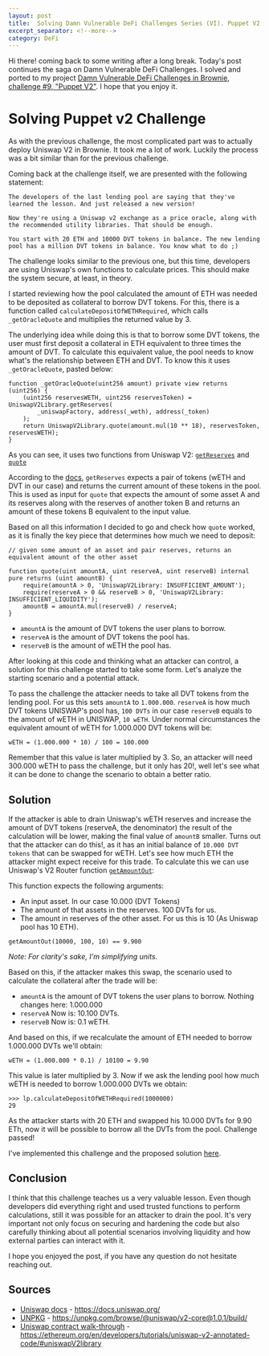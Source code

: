 ```yaml
---
layout: post
title:  Solving Damn Vulnerable DeFi Challenges Series (VI). Puppet V2
excerpt_separator: <!--more-->
category: DeFi
---
```


Hi there! coming back to some writing after a long break. Today's post continues the saga on Damn Vulnerable DeFi Challenges. I solved and ported to my project [Damn Vulnerable DeFi Challenges in Brownie](https://github.com/nahueldsanchez/dvd_brownie),  [challenge #9, "Puppet V2"](https://www.damnvulnerabledefi.xyz/challenges/9.html). I hope that you enjoy it.
<!--more-->

# Solving Puppet v2 Challenge

As with the previous challenge, the most complicated part was to actually deploy Uniswap V2 in Brownie. It took me a lot of work. Luckily the process was a bit similar than for the previous challenge.

Coming back at the challenge itself, we are presented with the following statement:

```
The developers of the last lending pool are saying that they've learned the lesson. And just released a new version!

Now they're using a Uniswap v2 exchange as a price oracle, along with the recommended utility libraries. That should be enough.

You start with 20 ETH and 10000 DVT tokens in balance. The new lending pool has a million DVT tokens in balance. You know what to do ;)
```

The challenge looks similar to the previous one, but this time, developers are using Uniswap's own functions to calculate prices. This should make the system secure, at least, in theory.

I started reviewing how the pool calculated the amount of ETH was needed to be deposited as collateral to borrow DVT tokens. For this, there is a function called `calculateDepositOfWETHRequired`, which calls `_getOracleQuote` and multiplies the returned value by 3.

The underlying idea while doing this is that to borrow some DVT tokens, the user must first deposit a collateral in ETH equivalent to three times the amount of DVT. To calculate this equivalent value, the pool needs to know what's the relationship between ETH and DVT. To know this it uses `_getOracleQuote`, pasted below:


```
function _getOracleQuote(uint256 amount) private view returns (uint256) {
    (uint256 reservesWETH, uint256 reservesToken) = UniswapV2Library.getReserves(
        _uniswapFactory, address(_weth), address(_token)
    );
    return UniswapV2Library.quote(amount.mul(10 ** 18), reservesToken, reservesWETH);
}
```

As you can see, it uses two functions from Uniswap V2: [`getReserves`](https://docs.uniswap.org/protocol/V2/reference/smart-contracts/library#getreserves) and [`quote`](https://docs.uniswap.org/protocol/V2/reference/smart-contracts/library#quote)

According to the [docs](https://docs.uniswap.org/protocol/V2/introduction), `getReserves` expects a pair of tokens (wETH and DVT in our case) and returns the current amount of these tokens in the pool. This is used as input for `quote` that expects the amount of some asset A and its reserves along with the reserves of another token B and returns an amount of these tokens B equivalent to the input value.

Based on all this information I decided to go and check how `quote` worked, as it is finally the key piece that determines how much we need to deposit:

```
// given some amount of an asset and pair reserves, returns an equivalent amount of the other asset

function quote(uint amountA, uint reserveA, uint reserveB) internal pure returns (uint amountB) {
    require(amountA > 0, 'UniswapV2Library: INSUFFICIENT_AMOUNT');
    require(reserveA > 0 && reserveB > 0, 'UniswapV2Library: INSUFFICIENT_LIQUIDITY');
    amountB = amountA.mul(reserveB) / reserveA;
}
```

- `amountA` is the amount of DVT tokens the user plans to borrow.
- `reserveA` is the amount of DVT tokens the pool has.
- `reserveB` is the amount of wETH the pool has.

After looking at this code and thinking what an attacker can control, a solution for this challenge started to take some form. Let's analyze the starting scenario and a potential attack.

To pass the challenge the attacker needs to take all DVT tokens from the lending pool. For us this sets `amountA` to `1.000.000`. `reserveA` is how much DVT tokens UNISWAP's pool has, `100 DVTs` in our case `reserveB` equals to the amount of wETH in UNISWAP, `10 wETH`. Under normal circumstances the equivalent amount of wETH for 1.000.000 DVT tokens will be:

``` wETH = (1.000.000 * 10) / 100 = 100.000 ```

Remember that this value is later multiplied by 3. So, an attacker will need 300.000 wETH to pass the challenge, but it only has 20!, well let's see what it can be done to change the scenario to obtain a better ratio.

## Solution

If the attacker is able to drain Uniswap's wETH reserves and increase the amount of DVT tokens (reserveA, the denominator) the result of the calculation will be lower, making the final value of `amountB` smaller. Turns out that the attacker can do this!, as it has an initial balance of `10.000 DVT tokens` that can be swapped for wETH. Let's see how much ETH the attacker might expect receive for this trade. To calculate this we can use Uniswap's V2 Router function [`getAmountOut`](https://docs.uniswap.org/protocol/V2/reference/smart-contracts/library#getamountout):

This function expects the following arguments:

- An input asset. In our case 10.000 (DVT Tokens)
- The amount of that assets in the reserves. 100 DVTs for us.
- The amount in reserves of the other asset. For us this is 10 (As Uniswap pool has 10 ETH).

```getAmountOut(10000, 100, 10) == 9.900```

_Note: For clarity's sake, I'm simplifying units._

Based on this, if the attacker makes this swap, the scenario used to calculate the collateral after the trade will be:

- `amountA` is the amount of DVT tokens the user plans to borrow. Nothing changes here: 1.000.000
- `reserveA` Now is: 10.100 DVTs.
- `reserveB` Now is: 0.1 wETH.

And based on this, if we recalculate the amount of ETH needed to borrow 1.000.000 DVTs we'll obtain:

``` wETH = (1.000.000 * 0.1) / 10100 = 9.90 ```

This value is later multiplied by 3. Now if we ask the lending pool how much wETH is needed to borrow 1.000.000 DVTs we obtain:

```
>>> lp.calculateDepositOfWETHRequired(1000000)
29
```

As the attacker starts with 20 ETH and swapped his 10.000 DVTs for 9.90 ETh, now it will be possible to borrow all the DVTs from the pool. Challenge passed!

I've implemented this challenge and the proposed solution [here](https://github.com/nahueldsanchez/dvd_brownie/tree/master/puppet-v2).

## Conclusion

I think that this challenge teaches us a very valuable lesson. Even though developers did everything right and used trusted functions to perform calculations, still it was possible for an attacker to drain the pool. It's very important not only focus on securing and hardening the code but also carefully thinking about all potential scenarios involving liquidity and how external parties can interact with it.

I hope you enjoyed the post, if you have any question do not hesitate reaching out.

## Sources

- [Uniswap docs](https://docs.uniswap.org/) - https://docs.uniswap.org/
- [UNPKG](https://unpkg.com/browse/@uniswap/v2-core@1.0.1/build/) - https://unpkg.com/browse/@uniswap/v2-core@1.0.1/build/
- [Uniswap contract walk-through](https://ethereum.org/en/developers/tutorials/uniswap-v2-annotated-code/#uniswapV2library) - https://ethereum.org/en/developers/tutorials/uniswap-v2-annotated-code/#uniswapV2library